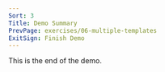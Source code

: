```yaml
---
Sort: 3
Title: Demo Summary
PrevPage: exercises/06-multiple-templates
ExitSign: Finish Demo
---
```


This is the end of the demo.
